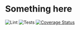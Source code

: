 # Something here

![Lint](https://github.com/Tatsh/xirvik-tools/workflows/Lint/badge.svg)
![Tests](https://github.com/Tatsh/xirvik-tools/workflows/Tests/badge.svg)
[![Coverage Status](https://coveralls.io/repos/github/Tatsh/xirvik-tools/badge.svg)](https://coveralls.io/github/Tatsh/xirvik-tools)
